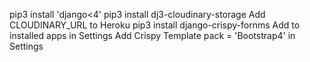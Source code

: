 pip3 install 'django<4'
pip3 install dj3-cloudinary-storage
Add CLOUDINARY_URL to Heroku
pip3 install django-crispy-fornms
Add to installed apps in Settings
Add Crispy Template pack = 'Bootstrap4' in Settings
